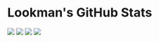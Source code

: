 # Lookman's GitHub Stats


![](http://profile-stats-eosin.vercel.app/api/cards/profile-details?username=Lookman-olowo&theme=nord_dark)
![](http://profile-stats-eosin.vercel.app/api/cards/repos-per-language?username=Lookman-olowo&theme=nord_dark)
![](http://profile-stats-eosin.vercel.app//api/cards/stats?username=Lookman-olowo&theme=nord_dark)
![](http://profile-stats-eosin.vercel.app/api/cards/productive-time?username=Lookman-olowo&theme=nord_dark&utcOffset=-6)
